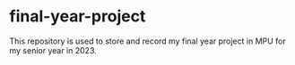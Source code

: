 # final-year-project
This repository is used to store and record my final year project in MPU for my senior year in 2023.
